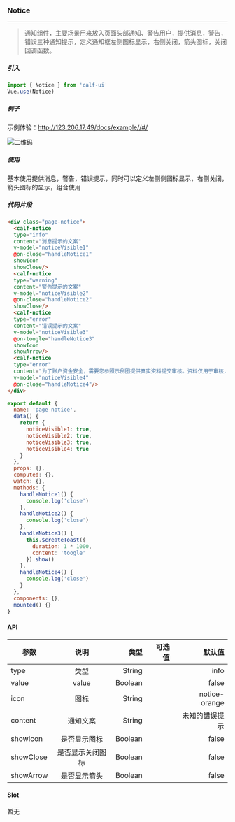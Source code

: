 ### Notice

---

> 通知组件，主要场景用来放入页面头部通知、警告用户，提供消息，警告，错误三种通知提示，定义通知框左侧图标显示，右侧关闭，箭头图标，关闭回调函数。

##### 引入

```javascript
import { Notice } from 'calf-ui'
Vue.use(Notice)
```

##### 例子

示例体验：http://123.206.17.49/docs/example//#/

![二维码](https://raw.githubusercontent.com/wendaosanshou/calf-ui/master/docs/assets/example-qrcode.png)

##### 使用

基本使用提供消息，警告，错误提示，同时可以定义左侧侧图标显示，右侧关闭，箭头图标的显示，组合使用

##### 代码片段

```html
<div class="page-notice">
  <calf-notice
  type="info"
  content="消息提示的文案"
  v-model="noticeVisible1"
  @on-close="handleNotice1"
  showIcon
  showClose/>
  <calf-notice
  type="warning"
  content="警告提示的文案"
  v-model="noticeVisible2"
  @on-close="handleNotice2"
  showClose/>
  <calf-notice
  type="error"
  content="错误提示的文案"
  v-model="noticeVisible3"
  @on-toogle="handleNotice3"
  showIcon
  showArrow/>
  <calf-notice
  type="error"
  content="为了账户资金安全，需要您参照示例图提供真实资料提交审核。资料仅用于审核，我们将为您严格保密。"
  v-model="noticeVisible4"
  @on-close="handleNotice4"/>
</div>
```

```javascript
export default {
  name: 'page-notice',
  data() {
    return {
      noticeVisible1: true,
      noticeVisible2: true,
      noticeVisible3: true,
      noticeVisible4: true
    }
  },
  props: {},
  computed: {},
  watch: {},
  methods: {
    handleNotice1() {
      console.log('close')
    },
    handleNotice2() {
      console.log('close')
    },
    handleNotice3() {
      this.$createToast({
        duration: 1 * 1000,
        content: 'toogle'
      }).show()
    },
    handleNotice4() {
      console.log('close')
    }
  },
  components: {},
  mounted() {}
}
```

#### API

| 参数      |       说明       |    类型 | 可选值 |         默认值 |
| --------- | :--------------: | ------: | -----: | -------------: |
| type      |       类型       |  String |        |           info |
| value     |      value       | Boolean |        |          false |
| icon      |       图标       |  String |        |  notice-orange |
| content   |     通知文案     |  String |        | 未知的错误提示 |
| showIcon  |   是否显示图标   | Boolean |        |          false |
| showClose | 是否显示关闭图标 | Boolean |        |          false |
| showArrow |   是否显示箭头   | Boolean |        |          false |

#### Slot

暂无
